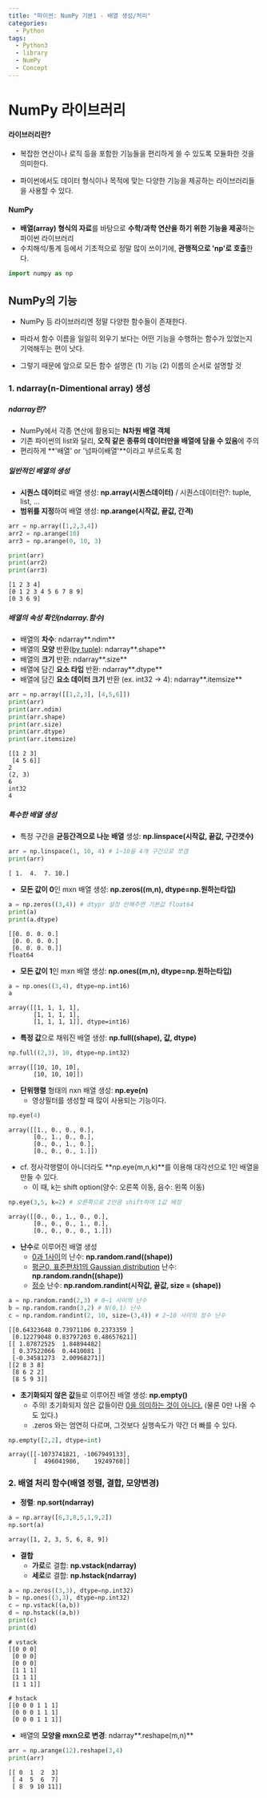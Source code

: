 ```yaml
---
title: "파이썬: NumPy 기본1 - 배열 생성/처리"
categories:	
  - Python
tags:
  - Python3
  - library
  - NumPy
  - Concept
---
```


# NumPy 라이브러리

#### 라이브러리란?

- 복잡한 연산이나 로직 등을 포함한 기능들을 편리하게 쓸 수 있도록 모듈화한 것을 의미한다. 

- 파이썬에서도 데이터 형식이나 목적에 맞는 다양한 기능을 제공하는 라이브러리들을 사용할 수 있다.



#### NumPy

- **배열(array) 형식의 자료**를 바탕으로 **수학/과학 연산을 하기 위한 기능을 제공**하는 파이썬 라이브러리
- 수치해석/통계 등에서 기초적으로 정말 많이 쓰이기에, **관행적으로 'np'로 호출**한다.

```python
import numpy as np
```



## NumPy의 기능

- NumPy 등 라이브러리엔 정말 다양한 함수들이 존재한다.

- 따라서 함수 이름을 일일히 외우기 보다는 어떤 기능을 수행하는 함수가 있었는지 기억해두는 편이 낫다.

- 그렇기 때문에 앞으로 모든 함수 설명은 (1) 기능 (2) 이름의 순서로 설명할 것



### 1. ndarray(n-Dimentional array) 생성

##### ndarray란?

- NumPy에서 각종 연산에 활용되는 **N차원 배열 객체**
- 기존 파이썬의 list와 달리, **오직 같은 종류의 데이터만을 배열에 담을 수 있음**에 주의
- 편리하게 **'배열' or '넘파이배열'**이라고 부르도록 함



##### 일반적인 배열의 생성

- **시퀀스 데이터**로 배열 생성: **np.array(시퀀스데이터)** / 시퀀스데이터란?: tuple, list, ...
- **범위를 지정**하여 배열 생성: **np.arange(시작값, 끝값, 간격)**

```python
arr = np.array([1,2,3,4])
arr2 = np.arange(10)
arr3 = np.arange(0, 10, 3)

print(arr)
print(arr2)
print(arr3)
```

```
[1 2 3 4]
[0 1 2 3 4 5 6 7 8 9]
[0 3 6 9]
```



##### 배열의 속성 확인(ndarray.함수)

- 배열의 **차수**: ndarray**.ndim**
- 배열의 **모양** 반환(<u>by tuple</u>): ndarray**.shape**
- 배열의 **크기** 반환: ndarray**.size**
- 배열에 담긴 **요소 타입** 반환: ndarray**.dtype**
- 배열에 담긴 **요소 데이터 크기** 반환 (ex. int32 → 4): ndarray**.itemsize**

```python
arr = np.array([[1,2,3], [4,5,6]])
print(arr)
print(arr.ndim)
print(arr.shape)
print(arr.size)
print(arr.dtype)
print(arr.itemsize)
```

```
[[1 2 3]
 [4 5 6]]
2
(2, 3)
6
int32
4
```



##### 특수한 배열 생성

- 특정 구간을 **균등간격으로 나눈 배열** 생성: **np.linspace(시작값, 끝값, 구간갯수)**

```python
arr = np.linspace(1, 10, 4) # 1~10을 4개 구간으로 쪼갬
print(arr)
```

```
[ 1.  4.  7. 10.]
```



- **모든 값이 0**인 mxn 배열 생성: **np.zeros((m,n), dtype=np.원하는타입)**

```python
a = np.zeros((3,4)) # dtypr 설정 안해주면 기본값 float64
print(a)
print(a.dtype)
```

```
[[0. 0. 0. 0.]
 [0. 0. 0. 0.]
 [0. 0. 0. 0.]]
float64
```



- **모든 값이 1**인 mxn 배열 생성: **np.ones((m,n), dtype=np.원하는타입)**

```python
a = np.ones((3,4), dtype=np.int16)
a
```

```
array([[1, 1, 1, 1],
       [1, 1, 1, 1],
       [1, 1, 1, 1]], dtype=int16)
```



- **특정 값**으로 채워진 배열 생성: **np.full((shape), 값, dtype)**

```python
np.full((2,3), 10, dtype=np.int32)
```

```
array([[10, 10, 10],
       [10, 10, 10]])
```



- **단위행렬** 형태의 nxn 배열 생성: **np.eye(n)**
  - 영상필터를 생성할 때 많이 사용되는 기능이다.

```python
np.eye(4)
```

```
array([[1., 0., 0., 0.],
       [0., 1., 0., 0.],
       [0., 0., 1., 0.],
       [0., 0., 0., 1.]])
```

- cf. 정사각행렬이 아니더라도 **np.eye(m,n,k)**를 이용해 대각선으로 1인 배열을 만들 수 있다.
  - 이 때, k는 shift option(양수: 오른쪽 이동, 음수: 왼쪽 이동)

```python
np.eye(3,5, k=2) # 오른쪽으로 2만큼 shift하여 1값 배정
```

```
array([[0., 0., 1., 0., 0.],
       [0., 0., 0., 1., 0.],
       [0., 0., 0., 0., 1.]])
```



- **난수**로 이루어진 배열 생성
  - <u>0과 1사이</u>의 난수: **np.random.rand((shape))**
  - <u>평균0, 표준편차1의 Gaussian distribution</u> 난수: **np.random.randn((shape))**
  - <u>정수</u> 난수: **np.random.randint(시작값, 끝값, size = (shape))**

```python
a = np.random.rand(2,3)	# 0~1 사이의 난수
b = np.random.randn(3,2) # N(0,1) 난수
c = np.random.randint(2, 10, size=(3,4)) # 2~10 사이의 정수 난수
```

```
[[0.64323648 0.73971106 0.2373359 ]
 [0.12279048 0.83797203 0.48657621]]
[[ 1.87872525  1.84894482]
 [ 0.37522066  0.4410081 ]
 [-0.34581273  2.00968271]]
[[2 8 3 8]
 [8 6 2 2]
 [8 5 9 3]]
```



- **초기화되지 않은 값**들로 이루어진 배열 생성: **np.empty()**
  - 주의! 초기화되지 않은 값들이란 <u>0을 의미하는 것이 아니다.</u> (물론 0만 나올 수도 있다.)
  - .zeros 와는 엄연히 다르며, 그것보다 실행속도가 약간 더 빠를 수 있다.

```python
np.empty([2,2], dtype=int)
```

```
array([[-1073741821, -1067949133],
       [  496041986,    19249760]]
```



### 2. 배열 처리 함수(배열 정렬, 결합, 모양변경)

- **정렬**: **np.sort(ndarray)**

```python
a = np.array([6,3,8,5,1,9,2])
np.sort(a)
```

```
array([1, 2, 3, 5, 6, 8, 9])
```



- **결합**
  - **가로**로 결합: **np.vstack(ndarray)**
  - **세로**로 결합: **np.hstack(ndarray)**

```python
a = np.zeros((3,3), dtype=np.int32)
b = np.ones((3,3), dtype=np.int32)
c = np.vstack((a,b))
d = np.hstack((a,b))
print(c)
print(d)
```

```
# vstack
[[0 0 0]
 [0 0 0]
 [0 0 0]
 [1 1 1]
 [1 1 1]
 [1 1 1]]

# hstack
[[0 0 0 1 1 1]
 [0 0 0 1 1 1]
 [0 0 0 1 1 1]]
```



- 배열의 **모양을 mxn으로 변경**: ndarray**.reshape(m,n)**

```python
arr = np.arange(12).reshape(3,4) 
print(arr)
```

```
[[ 0  1  2  3]
 [ 4  5  6  7]
 [ 8  9 10 11]]
```

